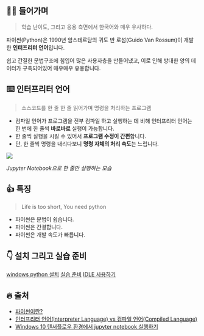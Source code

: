 ## 👨‍💻 들어가며

> 학습 난이도, 그리고 응용 측면에서 한국어와 매우 유사하다.

파이썬(Python)은 1990년 암스테르담의 귀도 반 로섬(Guido Van Rossum)이 개발한 **인터프리터 언어**입니다.<br>

쉽고 간결한 문법구조에 힘입어 많은 사용자층을 만들어냈고, 이로 인해 방대한 양의 데이터가 구축되어있어 매우매우 유용합니다.

## ⌨️ 인터프리터 언어

> 소스코드를 한 줄 한 줄 읽어가며 명령을 처리하는 프로그램

- 컴파일 언어가 프로그램을 전부 컴파일 하고 실행하는 데 비해 인터프리터 언어는 한 번에 한 줄씩 **바로바로** 실행이 가능합니다.
- 한 줄씩 실행을 시킬 수 있어서 **프로그램 수정이 간편**합니다.
- 단, 한 줄씩 명령을 내리다보니 **명령 자체의 처리 속도**는 느립니다.

<img src="https://github.com/x-xnocx/python/blob/main/1.Intro/img/jupyter.png">

_Jupyter Notebook으로 한 줄만 실행하는 모습_

## 👍 특징

> Life is too short, You need python

- 파이썬은 문법이 쉽습니다.
- 파이썬은 간결합니다.
- 파이썬은 개발 속도가 빠릅니다.

## 👇 설치 그리고 실습 준비

[windows python 설치](https://wikidocs.net/8)
[실습 준비](https://wikidocs.net/9)
[IDLE 사용하기](https://wikidocs.net/17684)

## 🔥 출처

- [파이썬이란?](https://wikidocs.net/4307)
- [인터프리터 언어(Interpreter Language) vs 컴파일 언어(Compiled Language)](https://eunjinii.tistory.com/4)
- [Windows 10 텐서플로우 환경에서 jupyter notebook 실행하기](https://blog.ggaman.com/1001)
